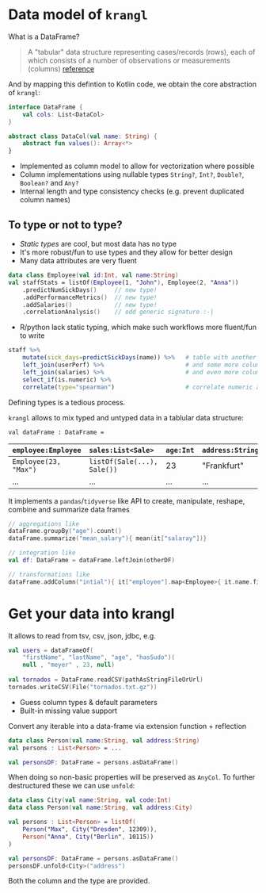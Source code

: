 # Data model of `krangl`


What is a DataFrame?

> A "tabular" data structure representing cases/records (rows), each of which consists of a number of observations or measurements (columns) [reference](https://github.com/mobileink/data.frame/wiki/What-is-a-Data-Frame%3F)

And by mapping this defintion to Kotlin code, we obtain the core abstraction of `krangl`:
```kotlin
interface DataFrame {
    val cols: List<DataCol>
}

abstract class DataCol(val name: String) {
    abstract fun values(): Array<*>
}
```
* Implemented as column model to allow for vectorization where possible
* Column implementations using nullable types `String?`, `Int?`, `Double?`, `Boolean?` and `Any?`
* Internal length and type consistency checks (e.g. prevent duplicated column names)



## To type or not to type?

* _Static types_ are cool, but most data has no type
* It's more robust/fun to use types and they allow for better design
* Many data attributes are very fluent

```kotlin
data class Employee(val id:Int, val name:String) 
val staffStats = listOf(Employee(1, "John"), Employee(2, "Anna"))  
    .predictNumSickDays()     // new type!
    .addPerformanceMetrics()  // new type!
    .addSalaries()            // new type!
    .correlationAnalysis()    // odd generic signature :-|
```
* R/python lack static typing, which make such workflows more fluent/fun to write

```r
staff %>% 
    mutate(sick_days=predictSickDays(name)) %>%   # table with another column
    left_join(userPerf) %>%                       # and some more columns
    left_join(salaries) %>%                       # and even more columns
    select_if(is.numeric) %>%                     
    correlate(type="spearman")                    # correlate numeric attributes
```


Defining types is a tedious process.

`krangl` allows to mix typed and untyped data in a tablular data structure:

`val dataFrame : DataFrame =`

| `employee:Employee` | `sales:List<Sale>` | `age:Int` | `address:String` | `salary:Double`   |
|:-----|:-------------|:----|:-----|:--|
| `Employee(23, "Max")` |    `listOf(Sale(...), Sale())` |   23  | "Frankfurt"     |  50.3E3 |
| ... |  ...    | ...    |  ...    | ...  |


It implements a  `pandas`/`tidyverse` like API to create, manipulate, reshape, combine and summarize  data frames

```kotlin
// aggregations like
dataFrame.groupBy("age").count()
dataFrame.summarize("mean_salary"){ mean(it["salaray"])}

// integration like
val df: DataFrame = dataFrame.leftJoin(otherDF)

// transformations like
dataFrame.addColumn("intial"){ it["employee"].map<Employee>{ it.name.first() }}
```



# Get your data into krangl


It allows to read from tsv, csv, json, jdbc, e.g.

```kotlin
val users = dataFrameOf(
    "firstName", "lastName", "age", "hasSudo")(
    null , "meyer" , 23, null)
 
val tornados = DataFrame.readCSV(pathAsStringFileOrUrl)
tornados.writeCSV(File("tornados.txt.gz"))
```

* Guess column types & default parameters
* Built-in missing value support

Convert any iterable into a data-frame via extension function + reflection

```kotlin
data class Person(val name:String, val address:String)
val persons : List<Person> = ...

val personsDF: DataFrame = persons.asDataFrame() 
```

When doing so non-basic properties will be preserved as `AnyCol`. To further destructured these we can use `unfold`:

```kotlin
data class City(val name:String, val code:Int)
data class Person(val name:String, val address:City)

val persons : List<Person> = listOf(
    Person("Max", City("Dresden", 12309)),
    Person("Anna", City("Berlin", 10115))
)

val personsDF: DataFrame = persons.asDataFrame()
personsDF.unfold<City>("address") 
```
Both the column and the type are provided. 

